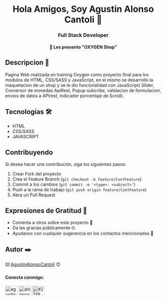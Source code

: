 <h1 align="center">Hola Amigos, Soy Agustin Alonso Cantoli 👋</h1>

<h3 align="center">Full Stack Developer</h3>

<h4 align="center">🔭 Les presento "OXYGEN Shop"</h4>

## Descripcion 📖

Pagina Web realizada en training Oxygen como proyecto final para los modulos de HTML, CSS/SASS y JavaScript, en el mismo se desarrollo la maquetacion de un shop y se le dio funcionalidad con JavaScript( Slider, Conversor de monedas ApiRest, Popup subcribe, validacion de formulacion, envios de datos a APIrest, Indicador porcentaje de Scroll).

## Tecnologías 🛠️

- HTML
- CSS/SASS
- JAVASCRIPT

## Contribuyendo

Si desea hacer una contribución, siga los siguientes pasos:
1. Crear Fork del proyecto
2. Crea el Feature Branch (`git checkout -b feature/ContFeature`)
3. Commit a los cambios (`git commit -m '<type>: <subject>'`)
4. Push a la rama de trabajo (`git push origin feature/ContFeature`)
5. Abra un Pull Request

## Expresiones de Gratitud 🎁

* Comenta a otros sobre este proyecto 📢 
* Da las gracias públicamente 🤓.
* Ayudanos con cualquier sugerencia en los contactos mencionados 📢

## Autor ✒️

⌨️ [AgustinAlonsoCantoli](https://github.com/agustinalonsocantoli) 😊

<h4 align="left">Conecta conmigo:</h4>
<p align="left">
<a href="https://linkedin.com/in/agustinalonsocantoli" target="blank"><img align="center" src="https://raw.githubusercontent.com/rahuldkjain/github-profile-readme-generator/master/src/images/icons/Social/linked-in-alt.svg" alt="agustinalonsocantoli" height="30" width="40" /></a>
<a href="https://instagram.com/alonsoagus_" target="blank"><img align="center" src="https://raw.githubusercontent.com/rahuldkjain/github-profile-readme-generator/master/src/images/icons/Social/instagram.svg" alt="alonsoagus_" height="30" width="40" /></a>
<a href="https://discord.gg/#2139" target="blank"><img align="center" src="https://raw.githubusercontent.com/rahuldkjain/github-profile-readme-generator/master/src/images/icons/Social/discord.svg" alt="#2139" height="30" width="40" /></a>
</p>